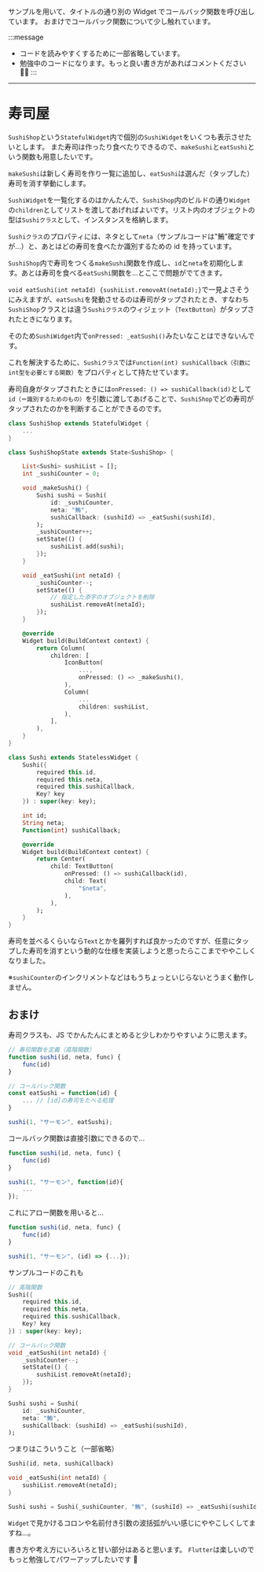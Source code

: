 サンプルを用いて、タイトルの通り別の Widget でコールバック関数を呼び出しています。
おまけでコールバック関数について少し触れています。

:::message

- コードを読みやすくするために一部省略しています。
- 勉強中のコードになります。もっと良い書き方があればコメントください 🙇‍♂️
  :::

---

# 寿司屋

`SushiShop`という`StatefulWidget`内で個別の`SushiWidget`をいくつも表示させたいとします。
また寿司は作ったり食べたりできるので、`makeSushi`と`eatSushi`という関数も用意したいです。

`makeSushi`は新しく寿司を作り一覧に追加し、`eatSushi`は選んだ（タップした）寿司を消す挙動にします。

`SushiWidget`を一覧化するのはかんたんで、`SushiShop`内のビルドの通り`Widget`の`children`としてリストを渡してあげればよいです。リスト内のオブジェクトの型は`Sushiクラス`として、インスタンスを格納します。

`Sushiクラス`のプロパティには、ネタとして`neta`（サンプルコードは"鮪"確定ですが…）と、あとはどの寿司を食べたか識別するための id を持っています。

`SushiShop`内で寿司をつくる`makeSushi`関数を作成し、`id`と`neta`を初期化します。あとは寿司を食べる`eatSushi`関数を…とここで問題がでてきます。

`void eatSushi(int netaId) {sushiList.removeAt(netaId);}`で一見よさそうにみえますが、`eatSushi`を発動させるのは寿司がタップされたとき、すなわち`SushiShop`クラスとは違う`Sushiクラス`のウィジェット（`TextButton`）がタップされたときになります。

そのため`SushiWidget`内で`onPressed: _eatSushi()`みたいなことはできないんです。

これを解決するために、`Sushiクラス`では`Function(int) sushiCallback（引数にint型を必要とする関数）`をプロバティとして持たせています。

寿司自身がタップされたときには`onPressed: () => sushiCallback(id)`として`id（＝識別するためのもの）`を引数に渡してあげることで、`SushiShop`でどの寿司がタップされたのかを判断することができるのです。

```dart:sample.dart
class SushiShop extends StatefulWidget {
	...
}

class SushiShopState extends State<SushiShop> {

	List<Sushi> sushiList = [];
	int _sushiCounter = 0;

	void _makeSushi() {
		Sushi sushi = Sushi(
			id: _sushiCounter,
			neta: "鮪",
			sushiCallback: (sushiId) => _eatSushi(sushiId),
		);
		_sushiCounter++;
		setState(() {
			sushiList.add(sushi);
		});
	}

	void _eatSushi(int netaId) {
		_sushiCounter--;
		setState(() {
			// 指定した添字のオブジェクトを削除
			sushiList.removeAt(netaId);
		});
	}

	@override
	Widget build(BuildContext context) {
		return Column(
			children: [
				IconButton(
					...,
					onPressed: () => _makeSushi(),
				),
				Column(
					...
					children: sushiList,
				),
			],
		),
	}
}
```

```dart:sample.dart
class Sushi extends StatelessWidget {
	Sushi({
		required this.id,
		required this.neta,
		required this.sushiCallback,
		Key? key
	}) : super(key: key);

	int id;
	String neta;
	Function(int) sushiCallback;

	@override
	Widget build(BuildContext context) {
		return Center(
			child: TextButton(
				onPressed: () => sushiCallback(id),
				child: Text(
					"$neta",
				),
			),
		);
	}
}

```

寿司を並べるくらいなら`Text`とかを羅列すれば良かったのですが、任意にタップした寿司を消すという動的な仕様を実装しようと思ったらここまでややこしくなりました。

※`sushiCounter`のインクリメントなどはもうちょっといじらないとうまく動作しません。

## おまけ

寿司クラスも、JS でかんたんにまとめると少しわかりやすいように思えます。

```javascript:sample.js
// 寿司関数を定義（高階関数）
function sushi(id, neta, func) {
	func(id)
}

// コールバック関数
const eatSushi = function(id) {
	... // [id]の寿司をたべる処理
}

sushi(1, "サーモン", eatSushi);
```

コールバック関数は直接引数にできるので…

```javascript:sample.js
function sushi(id, neta, func) {
	func(id)
}

sushi(1, "サーモン", function(id){
	...
});
```

これにアロー関数を用いると…

```javascript:sample.js
function sushi(id, neta, func) {
	func(id)
}

sushi(1, "サーモン", (id) => {...});
```

サンプルコードのこれも

```dart:sample.dart
// 高階関数
Sushi({
	required this.id,
	required this.neta,
	required this.sushiCallback,
	Key? key
}) : super(key: key);

// コールバック関数
void _eatSushi(int netaId) {
	_sushiCounter--;
	setState(() {
		sushiList.removeAt(netaId);
	});
}

Sushi sushi = Sushi(
	id: _sushiCounter,
	neta: "鮪",
	sushiCallback: (sushiId) => _eatSushi(sushiId),
);
```

つまりはこういうこと（一部省略）

```dart:sample.dart
Sushi(id, neta, sushiCallback)

void _eatSushi(int netaId) {
	sushiList.removeAt(netaId);
}

Sushi sushi = Sushi(_sushiCounter, "鮪", (sushiId) => _eatSushi(sushiId));
```

`Widget`で見かけるコロンや名前付き引数の波括弧がいい感じにややこしくしてますね…。

書き方や考え方にいろいろと甘い部分はあると思います。
`Flutter`は楽しいのでもっと勉強してパワーアップしたいです 🦋

